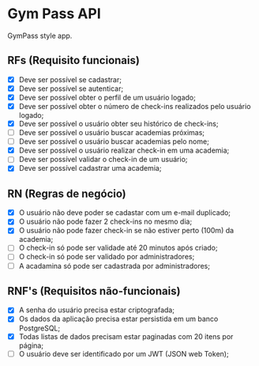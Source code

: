 # Gym Pass API

GymPass style app.

## RFs (Requisito funcionais)

- [X] Deve ser possível se cadastrar;
- [x] Deve ser possível se autenticar;
- [X] Deve ser possível obter o perfil de um usuário logado;
- [X] Deve ser possível obter o número de check-ins realizados pelo usuário logado;
- [X] Deve ser possível o usuário obter seu histórico de check-ins;
- [ ] Deve ser possível o usuário buscar academias próximas;
- [ ] Deve ser possível o usuário buscar academias pelo nome;
- [X] Deve ser possível o usuário realizar check-in em uma academia;
- [ ] Deve ser possível validar o check-in de um usuário;
- [X] Deve ser possível cadastrar uma academia;

## RN (Regras de negócio)

- [X] O usuário não deve poder se cadastar com um e-mail duplicado;
- [X] O usuário não pode fazer 2 check-ins no mesmo dia;
- [X] O usuário não pode fazer check-in se não estiver perto (100m) da academia;
- [ ] O check-in só pode ser validade até 20 minutos após criado;
- [ ] O check-in só pode ser validado por administradores;
- [ ] A acadamina só pode ser cadastrada por administradores;

## RNF's (Requisitos não-funcionais)
- [X] A senha do usuário precisa estar criptografada;
- [X] Os dados da aplicação precisa estar persistida em um banco PostgreSQL;
- [X] Todas listas de dados precisam estar paginadas com 20 itens por página;
- [ ] O usuário deve ser identificado por um JWT (JSON web Token); 
